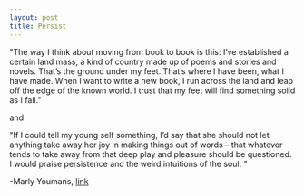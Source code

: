 ```yaml
---
layout: post
title: Persist
---
```


"The way I think about moving from book to book is this: I’ve established a certain land mass, a kind of country made up of poems and stories and novels. That’s the ground under my feet. That’s where I have been, what I have made. When I want to write a new book, I run across the land and leap off the edge of the known world. I trust that my feet will find something solid as I fall."

and

"If I could tell my young self something, I’d say that she should not let anything take away her joy in making things out of words – that whatever tends to take away from that deep play and pleasure should be questioned. I would praise persistence and the weird intuitions of the soul. "

-Marly Youmans, [link](http://blogcritics.org/interview-marly-youmans-author-of-glimmerglass-a-novel-poet-and-writing-instructor-part-1-of-2/)